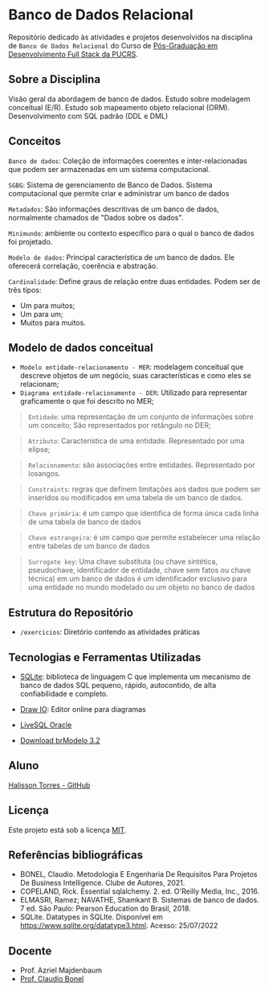 # Banco de Dados Relacional

Repositório dedicado às atividades e projetos desenvolvidos na disciplina de `Banco de Dados Relacional` do Curso de [Pós-Graduação em Desenvolvimento Full Stack da PUCRS](https://online.pucrs.br/pos-graduacao/desenvolvimento-full-stack).

## Sobre a Disciplina

Visão geral da abordagem de banco de dados. Estudo sobre modelagem conceitual (E/R). Estudo sob mapeamento objeto relacional (ORM). Desenvolvimento com SQL padrão (DDL e DML)

## Conceitos

`Banco de dados`: Coleção de informações coerentes e inter-relacionadas que podem ser armazenadas em um sistema computacional.

`SGBG`: Sistema de gerenciamento de Banco de Dados. Sistema computacional que permite criar e administrar um banco de dados

`Metadados`: São informações descritivas de um banco de dados, normalmente chamados de "Dados sobre os dados".

`Minimundo`: ambiente ou contexto específico para o qual o banco de dados foi projetado.

`Modelo de dados`: Principal característica de um banco de dados. Ele oferecerá correlação, coerência e abstração.

`Cardinalidade`: Define graus de relação entre duas entidades. Podem ser de três tipos:
 - Um para muitos;
 - Um para um;
 - Muitos para muitos. 

## Modelo de dados conceitual

- `Modelo entidade-relacionamento - MER`: modelagem conceitual que descreve objetos de um negócio, suas características e como eles se relacionam;
- `Diagrama entidade-relacionamento - DER`: Utilizado para representar graficamente o que foi descrito no MER;

> `Entidade`: uma representação de um conjunto de informações sobre um conceito; São representados por retângulo no DER;

> `Atributo`: Característica de uma entidade. Representado por uma elípse;

> `Relacionamento`:  são associações entre entidades. Representado por losangos. 

> `Constraints`: regras que definem limitações aos dados que podem ser inseridos ou modificados em uma tabela de um banco de dados. 

> `Chave primária`:  é um campo que identifica de forma única cada linha de uma tabela de banco de dados

> `Chave estrangeira`: é um campo que permite estabelecer uma relação entre tabelas de um banco de dados

> `Surrogate key`: Uma chave substituta (ou chave sintética, pseudochave, identificador de entidade, chave sem fatos ou chave técnica) em um banco de dados é um identificador exclusivo para uma entidade no mundo modelado ou um objeto no banco de dados


## Estrutura do Repositório

- `/exercicios`: Diretório contendo as atividades práticas

## Tecnologias e Ferramentas Utilizadas

 - [SQLite](https://www.sqlite.org/): biblioteca de linguagem C que implementa um mecanismo de banco de dados SQL pequeno, rápido, autocontido, de alta confiabilidade e completo. 

 - [Draw IO](https://www.drawio.com/): Editor online para diagramas 

 - [LiveSQL Oracle](ivesql.oracle.com) 

 - [Download brModelo 3.2](https://www.brmodeloweb.com/lang/pt-br/index.html)

## Aluno

[Halisson Torres - GitHub](https://github.com/halissontorres)

## Licença

Este projeto está sob a licença [MIT](../LICENSE).



## Referências bibliográficas

- BONEL, Claudio. Metodologia E Engenharia De Requisitos Para Projetos De Business Intelligence. Clube de Autores, 2021.
- COPELAND, Rick. Essential sqlalchemy. 2. ed. O'Reilly Media, Inc., 2016.
- ELMASRI, Ramez; NAVATHE, Shamkant B. Sistemas de banco de dados. 7 ed. São Paulo: Pearson Education do Brasil, 2018.
- SQLite. Datatypes in SQLIte. Disponível em https://www.sqlite.org/datatype3.html. Acesso: 25/07/2022



## Docente

- Prof. Azriel Majdenbaum
- [Prof. Claudio Bonel](https://github.com/claudiobonel/pucrs-banco_de_dados_relacional/)



